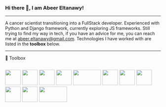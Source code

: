 ### Hi there 👋, I am Abeer Eltanawy!

---

A cancer scientist transitioning into a FullStack developer. Experienced with Python and Django framework, currently exploring JS frameworks. Still trying to find my way in tech, if you have an advice for me, you can reach me at <abeer.eltanawy@gmail.com>. Technologies I have worked with are listed in the **toolbox** below.

---

🧰 Toolbox

<img src="https://cdn.worldvectorlogo.com/logos/python-5.svg" width="50" height="50" />  <img src="https://cdn.worldvectorlogo.com/logos/django.svg" width="50" height="50" />  <img src="https://cdn.worldvectorlogo.com/logos/react-2.svg" width="50" height="50" />  <img src="https://cdn.worldvectorlogo.com/logos/logo-javascript.svg" width="50" height="50"/>  <img src="https://cdn.worldvectorlogo.com/logos/bash-1.svg" width="90" height="50" />  <img src="https://cdn.worldvectorlogo.com/logos/html5.svg" width="50" height="50" />  <img src="https://cdn.worldvectorlogo.com/logos/css-5.svg" width="50" height="50" />  <img src="https://cdn.worldvectorlogo.com/logos/git-icon.svg" width="50" height="50" />  <img src="https://cdn.worldvectorlogo.com/logos/visual-studio-code-1.svg" width="50" height="50" /> <img src="https://cdn.worldvectorlogo.com/logos/ruby.svg" width="50" height="50" />  <img src="https://cdn.worldvectorlogo.com/logos/rails-1.svg" width="90" height="50" /> 
---


<!--
**aeltanawy/aeltanawy** is a ✨ _special_ ✨ repository because its `README.md` (this file) appears on your GitHub profile.

Here are some ideas to get you started:

- 🔭 I’m currently working on ...
- 🌱 I’m currently learning ...
- 👯 I’m looking to collaborate on ...
- 🤔 I’m looking for help with ...
- 💬 Ask me about ...
- 📫 How to reach me: ...
- 😄 Pronouns: ...
- ⚡ Fun fact: ...
-->
